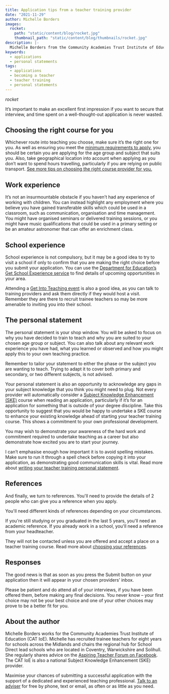 ```yaml
---
title: Application tips from a teacher training provider
date: "2021-11-29"
author: Michelle Borders
images:
  rocket:
    path: "static/content/blog/rocket.jpg"
    thumbnail_path: "static/content/blog/thumbnails/rocket.jpg"
description: |-
  Michelle Borders from the Community Academies Trust Institute of Education has recruited trainee teachers for eight years. Here she shares her top tips on the application process.
keywords:
  - applications
  - personal statements
tags:
  - applications
  - becoming a teacher
  - teacher training
  - personal statements
---
```


$rocket$

It’s important to make an excellent first impression if you want to secure that interview, and time spent on a well-thought-out application is never wasted.

## Choosing the right course for you

Whichever route into teaching you choose, make sure it’s the right one for you. As well as ensuring you meet the [minimum requirements to apply](/steps-to-become-a-teacher#step-2), you should be certain you are applying for the age group and subject that suits you. Also, take geographical location into account when applying as you don’t want to spend hours travelling, particularly if you are relying on public transport. [See more tips on choosing the right course provider for you.](/blog/choosing-the-right-teacher-training-course-provider)

## Work experience

It’s not an insurmountable obstacle if you haven’t had any experience of working with children. You can instead highlight any employment where you believe you have gained transferable skills which could be used in a classroom, such as communication, organisation and time management. You might have organised seminars or delivered training sessions, or you might have music qualifications that could be used in a primary setting or be an amateur astronomer that can offer an enrichment class.

## School experience

School experience is not compulsory, but it may be a good idea to try to visit a school if only to confirm that you are making the right choice before you submit your application. You can use the [Department for Education’s Get School Experience service](https://schoolexperience.education.gov.uk/) to find details of upcoming opportunities in your area.

Attending a [Get Into Teaching event](/events/about-get-into-teaching-events) is also a good idea, as you can talk to training providers and ask them directly if they would host a visit. Remember they are there to recruit trainee teachers so may be more amenable to inviting you into their school.

## The personal statement

The personal statement is your shop window. You will be asked to focus on why you have decided to train to teach and why you are suited to your chosen age group or subject. You can also talk about any relevant work experience you have had, what you learned or observed and how you might apply this to your own teaching practice.

Remember to tailor your statement to either the phase or the subject you are wanting to teach. Trying to adapt it to cover both primary and secondary, or two different subjects, is not advised.

Your personal statement is also an opportunity to acknowledge any gaps in your subject knowledge that you think you might need to plug. Not every provider will automatically consider a [Subject Knowledge Enhancement (SKE)](/train-to-be-a-teacher/subject-knowledge-enhancement) course when reading an application, particularly if it’s for an application for something that is outside of your degree discipline. Take this opportunity to suggest that you would be happy to undertake a SKE course to enhance your existing knowledge ahead of starting your teacher training course. This shows a commitment to your own professional development.

You may wish to demonstrate your awareness of the hard work and commitment required to undertake teaching as a career but also demonstrate how excited you are to start your journey.

I can’t emphasise enough how important it is to avoid spelling mistakes. Make sure to run it through a spell check before copying it into your application, as demonstrating good communication skills is vital. Read more about [writing your teacher training personal statement](/train-to-be-a-teacher/teacher-training-personal-statement).

## References

And finally, we turn to references. You'll need to provide the details of 2 people who can give you a reference when you apply.

You'll need different kinds of references depending on your circumstances.

If you're still studying or you graduated in the last 5 years, you'll need an academic reference. If you already work in a school, you'll need a reference from your headteacher.

They will not be contacted unless you are offered and accept a place on a teacher training course. Read more about [choosing your references](/train-to-be-a-teacher/teacher-training-references).

## Responses

The good news is that as soon as you press the Submit button on your application then it will appear in your chosen providers’ inbox.

Please be patient and do attend all of your interviews, if you have been offered them, before making any final decisions. You never know – your first choice may not be your best choice and one of your other choices may prove to be a better fit for you.

## About the author

Michelle Borders works for the Community Academies Trust Institute of Education (CAT IoE). Michelle has recruited trainee teachers for eight years for schools across the Midlands and chairs the regional hub for School Direct lead schools who are located in Coventry, Warwickshire and Solihull. She regularly shares advice on the [Aspiring Teacher Forum on Facebook](https://www.facebook.com/groups/1357146377672255). The CAT IoE is also a national Subject Knowledge Enhancement (SKE) provider.

Maximise your chances of submitting a successful application with the support of a dedicated and experienced teaching professional. [Talk to an adviser](/teacher-training-advisers) for free by phone, text or email, as often or as little as you need.

